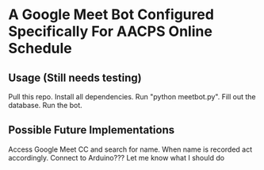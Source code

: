 # A Google Meet Bot Configured Specifically For AACPS Online Schedule
## Usage (Still needs testing)
Pull this repo. Install all dependencies. Run "python meetbot.py". Fill out the database. Run the bot.
## Possible Future Implementations
Access Google Meet CC and search for name. When name is recorded act accordingly. Connect to Arduino??? Let me know what I should do


